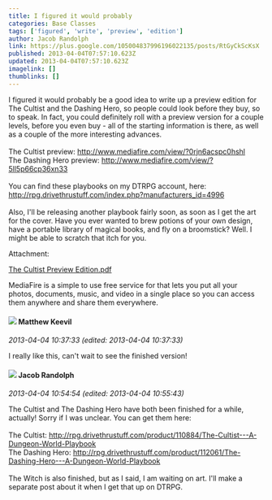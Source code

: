 ```yaml
---
title: I figured it would probably
categories: Base Classes
tags: ['figured', 'write', 'preview', 'edition']
author: Jacob Randolph
link: https://plus.google.com/105004837996196022135/posts/RtGyCkScKsX
published: 2013-04-04T07:57:10.623Z
updated: 2013-04-04T07:57:10.623Z
imagelink: []
thumblinks: []
---
```


I figured it would probably be a good idea to write up a preview edition for The Cultist and the Dashing Hero, so people could look before they buy, so to speak. In fact, you could definitely roll with a preview version for a couple levels, before you even buy - all of the starting information is there, as well as a couple of the more interesting advances.<br /><br />The Cultist preview: <a href="http://www.mediafire.com/view/?0rjn6acspc0hshl" class="ot-anchor">http://www.mediafire.com/view/?0rjn6acspc0hshl</a><br />The Dashing Hero preview: <a href="http://www.mediafire.com/view/?5ll5p66cp36xn33" class="ot-anchor">http://www.mediafire.com/view/?5ll5p66cp36xn33</a><br /><br />You can find these playbooks on my DTRPG account, here: <a href="http://rpg.drivethrustuff.com/index.php?manufacturers_id=4996" class="ot-anchor">http://rpg.drivethrustuff.com/index.php?manufacturers_id=4996</a><br /><br />Also, I&#39;ll be releasing another playbook fairly soon, as soon as I get the art for the cover. Have you ever wanted to brew potions of your own design, have a portable library of magical books, and fly on a broomstick? Well. I might be able to scratch that itch for you.


Attachment:

<a href='http://www.mediafire.com/view/?0rjn6acspc0hshl'>The Cultist Preview Edition.pdf</a>


MediaFire is a simple to use free service for that lets you put all your photos, documents, music, and video in a single place so you can access them anywhere and share them everywhere.
<div id='comment z12lgbw4hniuinsoo04ccxhxctqcvnjjyh0'>
  <h4><img src='{{site.baseurl}}//images/avatars/111045827268540883062_photo.jpg'> Matthew Keevil</h4>
      <p><cite>2013-04-04 10:37:33 (edited: 2013-04-04 10:37:33)</cite></p>
        <p>I really like this, can&#39;t wait to see the finished version!</p>
</div>
        

<div id='comment z12lgbw4hniuinsoo04ccxhxctqcvnjjyh0'>
  <h4><img src='{{site.baseurl}}//images/avatars/105004837996196022135_photo.jpg'> Jacob Randolph</h4>
      <p><cite>2013-04-04 10:54:54 (edited: 2013-04-04 10:55:43)</cite></p>
        <p>The Cultist and The Dashing Hero have both been finished for a while, actually! Sorry if I was unclear. You can get them here:<br /><br />The Cultist: <a href="http://rpg.drivethrustuff.com/product/110884/The-Cultist---A-Dungeon-World-Playbook" class="ot-anchor">http://rpg.drivethrustuff.com/product/110884/The-Cultist---A-Dungeon-World-Playbook</a><br />The Dashing Hero: <a href="http://rpg.drivethrustuff.com/product/112061/The-Dashing-Hero---A-Dungeon-World-Playbook" class="ot-anchor">http://rpg.drivethrustuff.com/product/112061/The-Dashing-Hero---A-Dungeon-World-Playbook</a><br /><br />The Witch is also finished, but as I said, I am waiting on art. I&#39;ll make a separate post about it when I get that up on DTRPG.</p>
</div>
        
